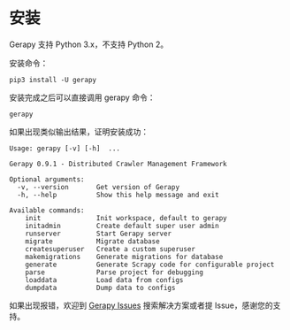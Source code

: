 # 安装

Gerapy 支持 Python 3.x，不支持 Python 2。

安装命令：

```
pip3 install -U gerapy
```

安装完成之后可以直接调用 gerapy 命令：

```
gerapy
```

如果出现类似输出结果，证明安装成功：

```
Usage: gerapy [-v] [-h]  ...

Gerapy 0.9.1 - Distributed Crawler Management Framework

Optional arguments:
  -v, --version       Get version of Gerapy
  -h, --help          Show this help message and exit

Available commands:  
    init              Init workspace, default to gerapy
    initadmin         Create default super user admin
    runserver         Start Gerapy server
    migrate           Migrate database
    createsuperuser   Create a custom superuser
    makemigrations    Generate migrations for database
    generate          Generate Scrapy code for configurable project
    parse             Parse project for debugging
    loaddata          Load data from configs
    dumpdata          Dump data to configs
```

如果出现报错，欢迎到 [Gerapy Issues](https://github.com/Gerapy/Gerapy/issues) 搜索解决方案或者提 Issue，感谢您的支持。

